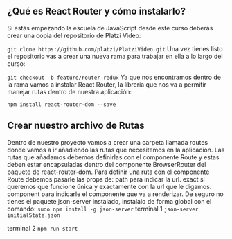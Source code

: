## ¿Qué es React Router y cómo instalarlo?
Si estás empezando la escuela de JavaScript desde este curso deberás crear una copia del repositorio de Platzi Video:

`git clone https://github.com/platzi/PlatziVideo.git`
Una vez tienes listo el repositorio vas a crear una nueva rama para trabajar en ella a lo largo del curso:

`git checkout -b feature/router-redux`
Ya que nos encontramos dentro de la rama vamos a instalar React Router, la librería que nos va a permitir manejar rutas dentro de nuestra aplicación:

`npm install react-router-dom --save`

## Crear nuestro archivo de Rutas
Dentro de nuestro proyecto vamos a crear una carpeta llamada routes donde vamos a ir añadiendo las rutas que necesitemos en la aplicación.
Las rutas que añadamos debemos definirlas con el componente Route y estas deben estar encapsuladas dentro del componente BrowserRouter del paquete de react-router-dom. Para definir una ruta con el componente Route debemos pasarle las props de:
path para indicar la url.
exact si queremos que funcione única y exactamente con la url que le digamos.
component para indicarle el componente que va a renderizar.
De seguro no tienes el paquete json-server instalado, instalalo de forma global con el comando:
`sudo npm install -g json-server`
terminal 1
`json-server initialState.json`

terminal 2 `npm run start`
